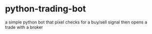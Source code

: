 # python-trading-bot
a simple python bot that pixel checks for a buy/sell signal then opens a trade with a broker
